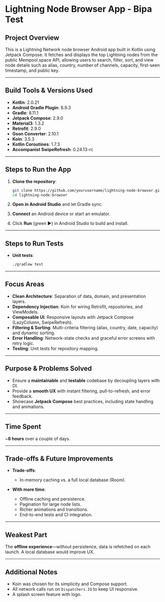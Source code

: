 # Lightning Node Browser App - Bipa Test

## Project Overview

This is a Lightning Network node browser Android app built in Kotlin using Jetpack Compose. It fetches and displays the top Lightning nodes from the public Mempool.space API, allowing users to search, filter, sort, and view node details such as alias, country, number of channels, capacity, first-seen timestamp, and public key.

---

## Build Tools & Versions Used

* **Kotlin**: 2.0.21
* **Android Gradle Plugin**: 8.9.3
* **Gradle**: 8.11.1
* **Jetpack Compose**: 2.9.0
* **Material3**: 1.3.2
* **Retrofit**: 2.9.0
* **Gson Converter**: 2.10.1
* **Koin**: 3.5.3
* **Kotlin Coroutines**: 1.7.3
* **Accompanist SwipeRefresh**: 0.24.13-rc

---

## Steps to Run the App

1. **Clone the repository**:

   ```bash
   git clone https://github.com/yourusername/lightning-node-browser.git
   cd lightning-node-browser
   ```
2. **Open in Android Studio** and let Gradle sync.
3. **Connect** an Android device or start an emulator.
4. Click **Run** (green ▶️) in Android Studio to build and install.

---

## Steps to Run Tests

* **Unit tests**:

  ```bash
  ./gradlew test
  ```
---

## Focus Areas

* **Clean Architecture**: Separation of data, domain, and presentation layers.
* **Dependency Injection**: Koin for wiring Retrofit, repositories, and ViewModels.
* **Composable UI**: Responsive layouts with Jetpack Compose (LazyColumn, SwipeRefresh).
* **Filtering & Sorting**: Multi-criteria filtering (alias, country, date, capacity) and dynamic sorting.
* **Error Handling**: Network-state checks and graceful error screens with retry logic.
* **Testing**: Unit tests for repository mapping.

---

## Purpose & Problems Solved

* Ensure a **maintainable** and **testable** codebase by decoupling layers with DI.
* Provide a **smooth UX** with instant filtering, pull-to-refresh, and error feedback.
* Showcase **Jetpack Compose** best practices, including state handling and animations.

---

## Time Spent

\~**6 hours** over a couple of days.

---

## Trade-offs & Future Improvements

* **Trade-offs**:

  * In-memory caching vs. a full local database (Room).
    
* **With more time**:

  * Offline caching and persistence.
  * Pagination for large node lists.
  * Richer animations and transitions.
  * End-to-end tests and CI integration.

---

## Weakest Part

The **offline experience**—without persistence, data is refetched on each launch. A local database would improve UX.

---

## Additional Notes

* Koin was chosen for its simplicity and Compose support.
* All network calls run on `Dispatchers.IO` to keep UI responsive.
* A splash screen feature with logo.
